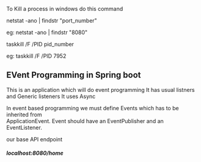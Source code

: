 To Kill a process in windows do this command

netstat -ano | findstr "port_number"

eg: netstat -ano | findstr "8080"

taskkill /F /PID pid_number

eg: taskkill /F /PID 7952



## EVent Programming in Spring boot

This is an application which will do event programming
It has usual listners and Generic listeners
It uses Async

In event based programming we must define Events which has to be inherited from  
ApplicationEvent.
Event should have an EventPublisher and an EventListener.

our base API endpoint  

#####  localhost:8080/home